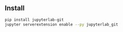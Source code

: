 ## Install

```bash
pip install jupyterlab-git
jupyter serverextension enable --py jupyterlab_git
```